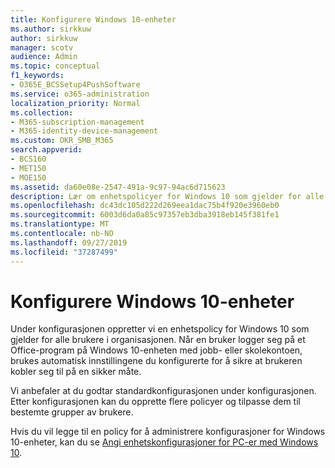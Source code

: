 ```yaml
---
title: Konfigurere Windows 10-enheter
ms.author: sirkkuw
author: sirkkuw
manager: scotv
audience: Admin
ms.topic: conceptual
f1_keywords:
- O365E_BCSSetup4PushSoftware
ms.service: o365-administration
localization_priority: Normal
ms.collection:
- M365-subscription-management
- M365-identity-device-management
ms.custom: OKR_SMB_M365
search.appverid:
- BCS160
- MET150
- MOE150
ms.assetid: da60e08e-2547-491a-9c97-94ac6d715623
description: Lær om enhetspolicyer for Windows 10 som gjelder for alle brukere i organisasjonen.
ms.openlocfilehash: dc43dc105d222d269eea1dac75b4f920e3960eb0
ms.sourcegitcommit: 6003d6da0a85c97357eb3dba3918eb145f381fe1
ms.translationtype: MT
ms.contentlocale: nb-NO
ms.lasthandoff: 09/27/2019
ms.locfileid: "37287499"
---
```

# <a name="configure-windows-10-devices"></a>Konfigurere Windows 10-enheter

Under konfigurasjonen oppretter vi en enhetspolicy for Windows 10 som gjelder for alle brukere i organisasjonen. Når en bruker logger seg på et Office-program på Windows 10-enheten med jobb- eller skolekontoen, brukes automatisk innstillingene du konfigurerte for å sikre at brukeren kobler seg til på en sikker måte.
  
Vi anbefaler at du godtar standardkonfigurasjonen under konfigurasjonen. Etter konfigurasjonen kan du opprette flere policyer og tilpasse dem til bestemte grupper av brukere.
  
Hvis du vil legge til en policy for å administrere konfigurasjoner for Windows 10-enheter, kan du se [Angi enhetskonfigurasjoner for PC-er med Windows 10](protection-settings-for-windows-10-pcs.md).
  

